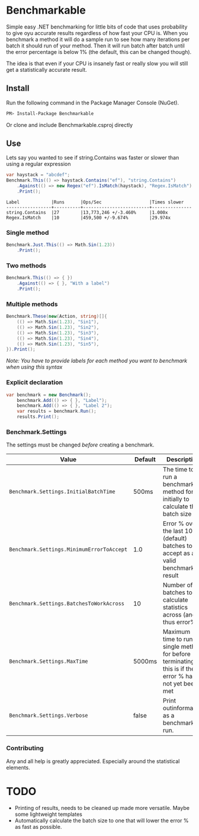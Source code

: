 Benchmarkable
===========

Simple easy .NET benchmarking for little bits of code that uses probability to give oyu accurate results regardless of how fast your CPU is. When you benchmark a method it will do a sample run to 
see how many iterations per batch it should run of your method. Then it will run batch after batch until the error percentage is below 1% (the default, this can be changed though). 

The idea is that even if your CPU is insanely fast or really slow you will still get a statistically accurate result. 

## Install
Run the following command in the Package Manager Console (NuGet).
```bash
PM> Install-Package Benchmarkable
```
Or clone and include Benchmarkable.csproj directly

## Use
Lets say you wanted to see if string.Contains was faster or slower than using a regular expression
```csharp
var haystack = "abcdef";
Benchmark.This(() => haystack.Contains("ef"), "string.Contains")
    .Against(() => new Regex("ef").IsMatch(haystack), "Regex.IsMatch")
    .Print();
```
```
Label            |Runs      |Ops/Sec                  |Times slower
-----------------+----------+-------------------------+---------------
string.Contains  |27        |13,773,246 +/-3.460%     |1.000x
Regex.IsMatch    |10        |459,500 +/-9.674%        |29.974x
```

### Single method
```csharp
Benchmark.Just.This(() => Math.Sin(1.23))
	.Print();
```

### Two methods
```csharp
Benchmark.This(() => { })
    .Against(() => { }, "With a label")
    .Print();
```

### Multiple methods
```csharp
Benchmark.These(new(Action, string)[]{
    (() => Math.Sin(1.23), "Sin1"),
    (() => Math.Sin(1.23), "Sin2"),
    (() => Math.Sin(1.23), "Sin3"),
    (() => Math.Sin(1.23), "Sin4"),
    (() => Math.Sin(1.23), "Sin5"),
}).Print();
```
_Note: You have to provide labels for each method you want to benchmark when using this syntax_

### Explicit declaration
```csharp
var benchmark = new Benchmark();
    benchmark.Add(() => { }, "Label");
    benchmark.Add(() => { }, "Label 2");
    var results = benchmark.Run();
    results.Print();
```

### Benchmark.Settings
The settings must be changed *before* creating a benchmark.

| Value                                     | Default | Description                                                                                             |
|-------------------------------------------|---------|---------------------------------------------------------------------------------------------------------|
| `Benchmark.Settings.InitialBatchTime`     | 500ms   | The time to run a benchmark method for initially to calculate the batch size                            |
| `Benchmark.Settings.MinimumErrorToAccept` | 1.0     | Error % over the last 10 (default) batches to accept as a valid benchmark result                        |
| `Benchmark.Settings.BatchesToWorkAcross`  | 10      | Number of batches to calculate statistics across (and thus error%)                                      |
| `Benchmark.Settings.MaxTime`             | 5000ms  | Maximum time to run a single method for before terminating, this is if the error % has not yet been met |
| `Benchmark.Settings.Verbose`              | false   | Print outinformation as a benchmark is run.                                                             |


### Contributing
Any and all help is greatly appreciated. Especially around the statistical elements.

# TODO
* Printing of results, needs to be cleaned up made more versatile. Maybe some lightweight templates
* Automatically calculate the batch size to one that will lower the error % as fast as possible.
